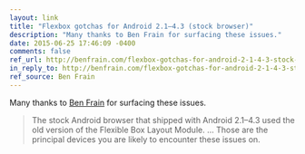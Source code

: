 ```yaml
---
layout: link
title: "Flexbox gotchas for Android 2.1–4.3 (stock browser)"
description: "Many thanks to Ben Frain for surfacing these issues."
date: 2015-06-25 17:46:09 -0400
comments: false
ref_url: http://benfrain.com/flexbox-gotchas-for-android-2-1-4-3-stock-browser/
in_reply_to: http://benfrain.com/flexbox-gotchas-for-android-2-1-4-3-stock-browser/
ref_source: Ben Frain
---
```


Many thanks to [Ben Frain](http://benfrain.com) for surfacing these issues.

> The stock Android browser that shipped with Android 2.1–4.3  used the old version of the Flexible Box Layout Module. … Those are the principal devices you are likely to encounter these issues on.
